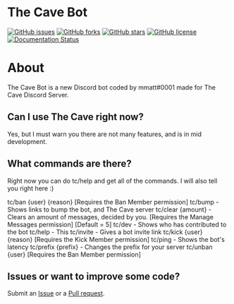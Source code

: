# The Cave Bot 
[![GitHub issues](https://img.shields.io/github/issues/mmatt625/thecave.svg)](https://github.com/mmatt625/thecave/issues)
[![GitHub forks](https://img.shields.io/github/forks/mmatt625/thecave.svg)](https://github.com/mmatt625/thecave/network)
[![GitHub stars](https://img.shields.io/github/stars/mmatt625/thecave.svg)](https://github.com/mmatt625/thecave/stargazers)
[![GitHub license](https://img.shields.io/github/license/mmatt625/thecave.svg)](https://github.com/mmatt625/thecave/blob/master/LICENSE)
[![Documentation Status](https://readthedocs.org/projects/the-cave-bot/badge/?version=latest)](https://the-cave-bot.readthedocs.io/en/latest/?badge=latest)

# About
The Cave Bot is a new Discord bot coded by mmatt#0001 made for The Cave Discord Server.

## Can I use The Cave right now?
Yes, but I must warn you there are not many features, and is in mid development.

## What commands are there?
Right now you can do tc/help and get all of the commands.
I will also tell you right here :)

tc/ban {user} {reason} [Requires the Ban Member permission]
tc/bump - Shows links to bump the bot, and The Cave server
tc/clear {amount} - Clears an amount of messages, decided by you. [Requires the Manage Messages permission] [Default = 5]
tc/dev - Shows who has contributed to the bot
tc/help - This
tc/invite - Gives a bot invite link
tc/kick {user} {reason} [Requires the Kick Member permission]
tc/ping - Shows the bot's latency
tc/prefix {prefix} - Changes the prefix for your server
tc/unban {user} [Requires the Ban Member permission]

## Issues or want to improve some code?
Submit an [Issue](https://github.com/mmatt625/thecave/issues) or a [Pull request](https://github.com/mmatt625/thecave/pulls).

